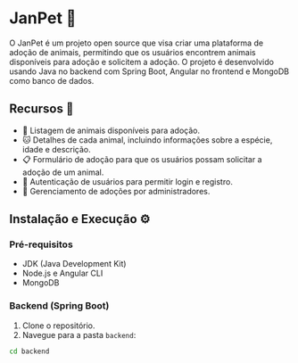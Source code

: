 # JanPet 🐾

O JanPet é um projeto open source que visa criar uma plataforma de adoção de animais, permitindo que os usuários encontrem animais disponíveis para adoção e solicitem a adoção. O projeto é desenvolvido usando Java no backend com Spring Boot, Angular no frontend e MongoDB como banco de dados.

## Recursos 🚀

- 🐶 Listagem de animais disponíveis para adoção.
- 🐱 Detalhes de cada animal, incluindo informações sobre a espécie, idade e descrição.
- 📋 Formulário de adoção para que os usuários possam solicitar a adoção de um animal.
- 🔐 Autenticação de usuários para permitir login e registro.
- 👥 Gerenciamento de adoções por administradores.

## Instalação e Execução ⚙️

### Pré-requisitos

- JDK (Java Development Kit)
- Node.js e Angular CLI
- MongoDB

### Backend (Spring Boot)

1. Clone o repositório.
2. Navegue para a pasta `backend`:

```sh
cd backend
